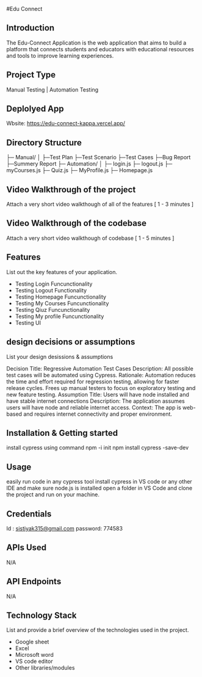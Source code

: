 #Edu Connect

## Introduction
The Edu-Connect Application is the web application that aims to build a platform that connects students and educators with educational resources and tools to improve learning experiences.

## Project Type
Manual Testing  | Automation Testing

## Deplolyed App
Wbsite: https://edu-connect-kappa.vercel.app/

## Directory Structure
├─ Manual/
│	├─Test Plan
    ├─Test Scenario
    ├─Test Cases
    ├─Bug Report
    ├─Summery Report
├─ Automation/
│  ├─ login.js
   ├─ logout.js
   ├─ myCourses.js
   ├─ Quiz.js
   ├─ MyProfile.js
   ├─ Homepage.js


## Video Walkthrough of the project
Attach a very short video walkthough of all of the features [ 1 - 3 minutes ]

## Video Walkthrough of the codebase
Attach a very short video walkthough of codebase [ 1 - 5 minutes ]

## Features
List out the key features of your application.

- Testing Login Funcunctionality
- Testing Logout Functionality
- Testing Homepage Funcunctionality
- Testing My Courses Funcunctionality
- Testing Qiuz Funcunctionality
- Testing My profile Funcunctionality
- Testing UI


## design decisions or assumptions
List your design desissions & assumptions

Decision Title: Regressive Automation Test Cases
Description: All possible test cases will be automated using Cypress.
Rationale:
Automation reduces the time and effort required for regression testing, allowing for faster release cycles.
Frees up manual testers to focus on exploratory testing and new feature testing.
Assumption Title: Users will have node installed and have stable internet connections
Description: The application assumes users will have node and reliable internet access.
Context: The app is web-based and requires internet connectivity and proper environment.


## Installation & Getting started
install cypress using command
 npm -i init npm install cypress -save-dev


## Usage

easily run code in any cypress tool install cypress in VS code or any other IDE and make sure node.js is installed open a folder in VS Code and clone the project and run on your machine.

## Credentials
Id : sistiyak315@gmail.com
password: 774583

## APIs Used
N/A

## API Endpoints
N/A

## Technology Stack
List and provide a brief overview of the technologies used in the project.

- Google sheet
- Excel
- Microsoft word
- VS code editor
- Other libraries/modules
